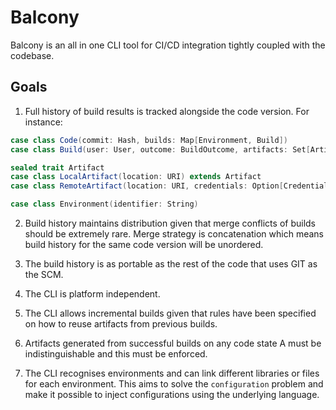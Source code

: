 # Balcony

Balcony is an all in one CLI tool for CI/CD integration tightly coupled with the codebase.

## Goals

1. Full history of build results is tracked alongside the code version. For instance:

```scala
case class Code(commit: Hash, builds: Map[Environment, Build])
case class Build(user: User, outcome: BuildOutcome, artifacts: Set[Artifact], buildCommit: Hash, metadata: Metadata)

sealed trait Artifact
case class LocalArtifact(location: URI) extends Artifact
case class RemoteArtifact(location: URI, credentials: Option[Credentials]) extends Artifact

case class Environment(identifier: String)
```

2. Build history maintains distribution given that merge conflicts of builds should be extremely rare.
Merge strategy is concatenation which means build history for the same code version will be unordered.

3. The build history is as portable as the rest of the code that uses GIT as the SCM.

4. The CLI is platform independent.

5. The CLI allows incremental builds given that rules have been specified on how to reuse artifacts from previous builds.

6. Artifacts generated from successful builds on any code state A must be indistinguishable and this must be enforced.

7. The CLI recognises environments and can link different libraries or files for each environment. This aims to solve
the `configuration` problem and make it possible to inject configurations using the underlying language.

